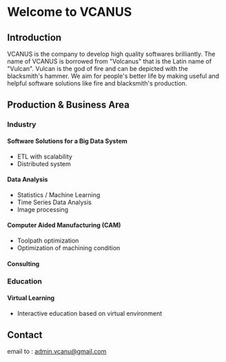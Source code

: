 # Welcome to VCANUS

## Introduction
VCANUS is the company to develop high quality softwares brilliantly. The name of VCANUS is borrowed from "Volcanus" that is the Latin name of "Vulcan". Vulcan is the god of fire and can be depicted with the blacksmith's hammer. We aim for people's better life by making useful and helpful software solutions like fire and blacksmith's production.

## Production & Business Area

### Industry

#### Software Solutions for a Big Data System
 - ETL with scalability
 - Distributed system

#### Data Analysis
 - Statistics / Machine Learning
 - Time Series Data Analysis
 - Image processing

#### Computer Aided Manufacturing (CAM)
 - Toolpath optimization
 - Optimization of machining condition

#### Consulting

### Education

#### Virtual Learning
 - Interactive education based on virtual environment

## Contact
email to : admin.vcanu@gmail.com

